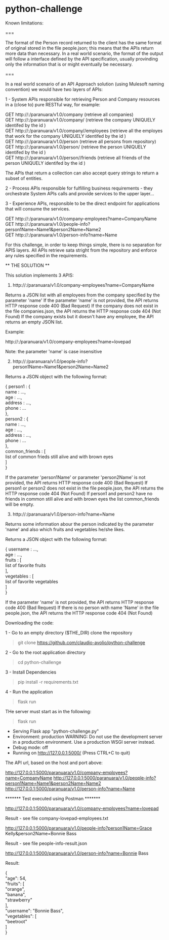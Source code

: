 # python-challenge

Known limitations:

===

The format of the Person record returned to the client has the same format of original stored in the file people.json; this means that the APIs return more data than necessary.
In a real world scenario, the format of the output will follow a interface defined by the API specification, usually provinding only the information that is or might eventually be necessary.

===

In a real world scenario of an API Approach solution (using Mulesoft naming convention) we would have two layers of APIs:

1 - System APIs responsible for retrieving Person and Company resources in a (close to) pure RESTful way, for example:

GET http://<host>:<port>/paranuara/v1.0/company (retrieve all companies)  
GET http://<host>:<port>/paranuara/v1.0/company/<index> (retrieve the company UNIQUELY identifed by the id <index>)  
GET http://<host>:<port>/paranuara/v1.0/company/<index>/employees (retrieve all the employes that work for the company UNIQUELY identifed by the id <index>)  
GET http://<host>:<port>/paranuara/v1.0/person (retrieve all persons from repository)  
GET http://<host>:<port>/paranuara/v1.0/person/<index> (retrieve the person UNIQUELY identifed by the id <index>)  
GET http://<host>:<port>/paranuara/v1.0/person/<index>/friends (retrieve all friends of the person UNIQUELY identifed by the id <index>)  

The APIs that return a collection can also accept query strings to return a subset of entities.

2 - Process APIs responsible for fulfilling business requirements - they orchestrate System APIs calls and provide services to the upper layer...

3 - Experience APIs, responsible to be the direct endpoint for applications that will consume the services.

GET http://<host>:<port>/paranuara/v1.0/company-employees?name=CompanyName  
GET http://<host>:<port>/paranuara/v1.0/people-info?person1Name=Name1&person2Name=Name2  
GET http://<host>:<port>/paranuara/v1.0/person-info?name=Name  

For this challenge, in order to keep things simple, there is no separation for APIS layers. All APIs retrieve sata stright from the repository and enforce any rules specified in the requirements.

** THE SOLUTION **

This solution implements 3 APIS:

1) http://<host>:<port>/paranuara/v1.0/company-employees?name=CompanyName

Returns a JSON list with all employees from the company specified by the parameter 'name'
If the parameter 'name' is not provided, the API returns HTTP response code 400 (Bad Request)
If the company does not exist in the file companies.json, the API returns the HTTP response code 404 (Not Found)
If the company exists but it doesn't have any employee, the API returns an empty JSON list.

Example:

http://<host>:<port>/paranuara/v1.0/company-employees?name=lovepad

Note: the parameter 'name' is case insensitive

2) http://<host>:<port>/paranuara/v1.0/people-info?person1Name=Name1&person2Name=Name2

Returns a JSON object with the following format:

{ 
	person1 : {  
		name : ...,  
		age : ...,  
		address : ...,  
		phone : ...  
	},  
	person2 : {  
		name : ...,  
		age : ...,  
		address : ...,  
		phone : ...  
	},  
	common_friends : [  
		list of common frieds still alive and with brown eyes  
	]  
}  

If the parameter 'person1Name' or parameter 'person2Name' is not provided, the API returns HTTP response code 400 (Bad Request)
If person1 or person2 does not exist in the file people.json, the API returns the HTTP response code 404 (Not Found)
If person1 and person2 have no friends in common still alive and with brown eyes the list common_friends will be empty.

3) http://<host>:<port>/paranuara/v1.0/person-info?name=Name

Returns some information abour the person indicated by the parameter 'name' and also which fruits and vegetables he/she likes.

Returns a JSON object with the following format:

{ 
	username : ...,  
	age : ...,  
	fruits : [  
		list of favorite fruits  
	],  
	vegetables : [  
		list of favorite vegetables  
	]  
}  

If the parameter 'name' is not provided, the API returns HTTP response code 400 (Bad Request)
If there is no person with name 'Name' in the file people.json, the API returns the HTTP response code 404 (Not Found)

Downloading the code:

1 - Go to an empty directory ($THE_DIR) clone the repository

> git clone https://github.com/claudio-avolio/python-challenge

2 - Go to the root application directory

> cd python-challenge

3 - Install Dependencies

> pip install -r requirements.txt

4 - Run the application

> flask run

THe server must start as in the following:

 >flask run
 * Serving Flask app "python-challenge.py"
 * Environment: production
   WARNING: Do not use the development server in a production environment.
   Use a production WSGI server instead.
 * Debug mode: off
 * Running on http://127.0.0.1:5000/ (Press CTRL+C to quit)

The API url, based on the host and port above:

http://127.0.0.1:5000/paranuara/v1.0/company-employees?name=CompanyName
http://127.0.0.1:5000/paranuara/v1.0/people-info?person1Name=Name1&person2Name=Name2
http://127.0.0.1:5000/paranuara/v1.0/person-info?name=Name

******* Test executed using Postman *******

http://127.0.0.1:5000/paranuara/v1.0/company-employees?name=lovepad

Result - see file company-lovepad-employees.txt

http://127.0.0.1:5000/paranuara/v1.0/people-info?person1Name=Grace Kelly&person2Name=Bonnie Bass

Result - see file people-info-result.json

http://127.0.0.1:5000/paranuara/v1.0/person-info?name=Bonnie Bass

Result:

{  
	"age": 54,  
	"fruits": [  
		"orange",  
		"banana",  
		"strawberry"  
	],  
	"username": "Bonnie Bass",  
	"vegetables": [  
		"beetroot"  
	]  
}  
